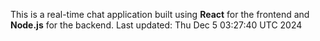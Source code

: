 This is a real-time chat application built using **React** for the frontend and **Node.js** for the backend.
Last updated: Thu Dec  5 03:27:40 UTC 2024
